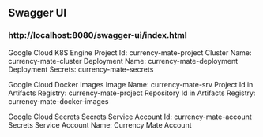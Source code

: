 ## Swagger UI 
### http://localhost:8080/swagger-ui/index.html

Google Cloud K8S Engine
Project Id: currency-mate-project
Cluster Name: currency-mate-cluster
Deployment Name: currency-mate-deployment
Deployment Secrets: currency-mate-secrets


Google Cloud Docker Images
Image Name: currency-mate-srv
Project Id in Artifacts Registry: currency-mate-project
Repository Id in Artifacts Registry: currency-mate-docker-images


Google Cloud Secrets
Secrets Service Account Id: currency-mate-account
Secrets Service Account Name: Currency Mate Account